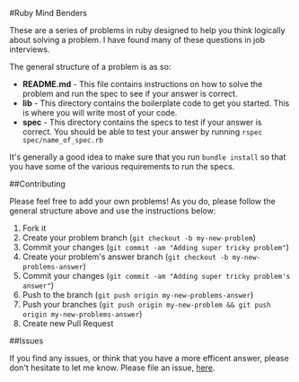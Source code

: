 
#Ruby Mind Benders

These are a series of problems in ruby designed to help you think logically about solving a problem. I have found many of these questions in job interviews.

The general structure of a problem is as so:

* __README.md__ - This file contains instructions on how to solve the problem and run the spec to see if your answer is correct.
* __lib__ - This directory contains the boilerplate code to get you started. This is where you will write most of your code.
* __spec__ - This directory contains the specs to test if your answer is correct. You should be able to test your answer by running `rspec spec/name_of_spec.rb`

It's generally a good idea to make sure that you run `bundle install` so that you have some of the various requirements to run the specs.

##Contributing

Please feel free to add your own problems! As you do, please follow the general structure above and use the instructions below:

1. Fork it
2. Create your problem branch (`git checkout -b my-new-problem`)
3. Commit your changes (`git commit -am "Adding super tricky problem"`)
5. Create your problem's answer branch (`git checkout -b my-new-problems-answer`)
6. Commit your changes (`git commit -am "Adding super tricky problem's answer"`)
7. Push to the branch (`git push origin my-new-problems-answer`)
8. Push your branches (`git push origin my-new-problem && git push origin my-new-problems-answer`)
9. Create new Pull Request

##Issues

If you find any issues, or think that you have a more efficent answer, please don't hesitate to let me know. Please file an issue, [here](https://github.com/bswinnerton/rubymindbenders/issues).
